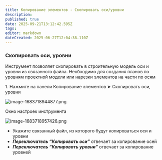 ```yaml
---
title: Копирование элементов - Скопировать оси/уровни
description: 
published: true
date: 2025-09-21T13:12:42.595Z
tags: 
editor: markdown
dateCreated: 2025-06-27T12:04:38.110Z
---
```


### **Скопировать оси, уровни**

Инструмент позволяет скопировать в строительную модель оси и уровни из связанного файла. Необходимо для создания планов по уровням проектной модели или нарезки элементов на части по осям

1\. Нажмите на панели Копирование элементов ➤ Скопировать оси, уровни

![image-1683718944877.png](https://lh7-rt.googleusercontent.com/docsz/AD_4nXck3Navbh5bwSVT8_i7ZxmCfMYA-cWr-bbaZAklVAvHhCbJwfAYc2FpAuNdu-2LUh27XlHvdeboDShrpNCRbt6N0OaFH0232YHgMg_ZWvzG0sLVFFnmUUzmFNS4p6T8Pa0HnTzd4ijyNNpZlTk84A?key=WmVvIhJEqtm22MruBQaWkg)

Окно настроек инструмента

![image-1683718957426.png](https://lh7-rt.googleusercontent.com/docsz/AD_4nXe_Q2bpGn9wFxFpt5NQjfaBCMJMpQTO3nPPq0SkRFh-D8cZW65r_p2j_IXlSDEJXXpbs8dBLSiAttEhTM561KHkRYhmBxchgaeSyW-O1q0b9AMdUbvOEvmrANlf5aA-jlkJW6Eb3vYNTFkjGOzR?key=WmVvIhJEqtm22MruBQaWkg)

-   Укажите связанный файл, из которого будут копироваться оси и уровни
-   ***Переключатель “Копировать оси”*** отвечает за копирование осей
-   ***Переключатель “Копировать уровни”*** отвечает за копирование уровней